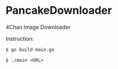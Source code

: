 # PancakeDownloader
4Chan Image Downloader

Instruction:


```$ go build main.go```

```$ ./main <URL>```
